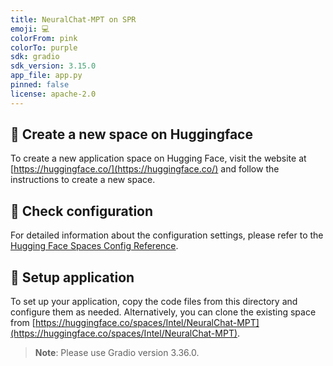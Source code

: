 ```yaml
---
title: NeuralChat-MPT on SPR
emoji: 💻
colorFrom: pink
colorTo: purple
sdk: gradio
sdk_version: 3.15.0
app_file: app.py
pinned: false
license: apache-2.0
---
```


## 🚀 Create a new space on Huggingface
To create a new application space on Hugging Face, visit the website at [https://huggingface.co/](https://huggingface.co/) and follow the instructions to create a new space.

## 🚀 Check configuration
For detailed information about the configuration settings, please refer to the [Hugging Face Spaces Config Reference](https://huggingface.co/docs/hub/spaces-config-reference).

## 🚀 Setup application
To set up your application, copy the code files from this directory and configure them as needed. Alternatively, you can clone the existing space from [https://huggingface.co/spaces/Intel/NeuralChat-MPT](https://huggingface.co/spaces/Intel/NeuralChat-MPT).


>**Note**: Please use Gradio version 3.36.0.